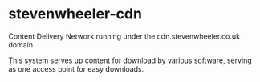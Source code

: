 # stevenwheeler-cdn
Content Delivery Network running under the cdn.stevenwheeler.co.uk domain

This system serves up content for download by various software, serving as one access point for easy downloads.

